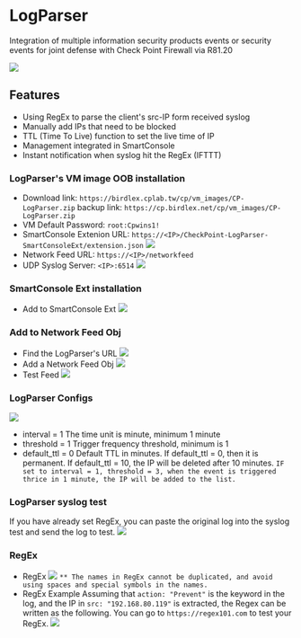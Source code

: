 # LogParser
Integration of multiple information security products events or security events for joint defense with Check Point Firewall via R81.20

![](https://cp.birdlex.net/cp/static-files/logparser-0.png)


## Features
- Using RegEx to parse the client's src-IP form received syslog
- Manually add IPs that need to be blocked
- TTL (Time To Live) function to set the live time of IP
- Management integrated in SmartConsole
- Instant notification when syslog hit the RegEx (IFTTT)


### LogParser's VM image OOB installation
- Download link: `https://birdlex.cplab.tw/cp/vm_images/CP-LogParser.zip`
  backup link: `https://cp.birdlex.net/cp/vm_images/CP-LogParser.zip`
- VM Default Password: `root:Cpwins1!`
- SmartConsole Extenion URL: `https://<IP>/CheckPoint-LogParser-SmartConsoleExt/extension.json`
  ![](https://cp.birdlex.net/cp/static-files/logparser-1.png)
- Network Feed URL: `https://<IP>/networkfeed`
- UDP Syslog Server: `<IP>:6514`
  ![](https://cp.birdlex.net/cp/static-files/logparser-2.png)


### SmartConsole Ext installation
- Add to SmartConsole Ext
  ![](https://cp.birdlex.net/cp/static-files/logparser-3.png)


### Add to Network Feed Obj
- Find the LogParser's URL
  ![](https://cp.birdlex.net/cp/static-files/logparser-4.png)
- Add a Network Feed Obj
  ![](https://cp.birdlex.net/cp/static-files/logparser-5.png)
- Test Feed
  ![](https://cp.birdlex.net/cp/static-files/logparser-6.png)


### LogParser Configs
![](https://cp.birdlex.net/cp/static-files/logparser-7.png)
- interval = 1
  The time unit is minute, minimum 1 minute
- threshold = 1
  Trigger frequency threshold, minimum is 1
- default_ttl = 0
  Default TTL in minutes. If default_ttl = 0, then it is permanent. If default_ttl = 10, the IP will be deleted after 10 minutes.
`IF set to interval = 1, threshold = 3, when the event is triggered thrice in 1 minute, the IP will be added to the list.`


### LogParser syslog test
If you have already set RegEx, you can paste the original log into the syslog test and send the log to test.
![](https://cp.birdlex.net/cp/static-files/logparser-8.png)


### RegEx
- RegEx
  ![](https://cp.birdlex.net/cp/static-files/logparser-10.png)
  `** The names in RegEx cannot be duplicated, and avoid using spaces and special symbols in the names.`
- RegEx Example
  Assuming that `action: "Prevent"` is the keyword in the log, and the IP in `src: "192.168.80.119"` is extracted, the Regex can be written as the following.
  You can go to `https://regex101.com` to test your RegEx.
  ![](https://cp.birdlex.net/cp/static-files/logparser-9.png)

